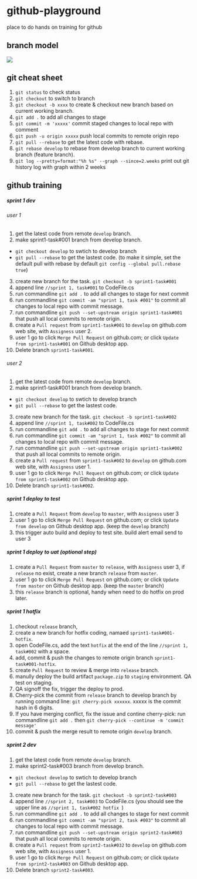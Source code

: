 # github-playground
place to do hands on training for github
## branch model
![](http://i.imgur.com/2IvTlOb.png)


## git cheat sheet
1. `git status` to check status
2. `git checkout` to switch to branch
3. `git checkout -b xxxx` to create & checkout new branch based on current working branch.
4. `git add .` to add all changes to stage
5. `git commit -m 'xxxxx'` commit staged changes to local repo with comment
6. `git push -u origin xxxxx` push local commits to remote origin repo
8. `git pull --rebase` to get the latest code with rebase.
9. `git rebase develop` to rebase from develop branch to current working branch (feature branch).
10. `git log --pretty=format:"%h %s" --graph --since=2.weeks` print out git history log with graph within 2 weeks


## github training

##### sprint 1 dev
###### _user 1_
1. get the latest code from remote `develop` branch.
2. make sprint1-task#001 branch from develop branch.  
 + `git checkout develop` to swtich to develop branch
 + `git pull --rebase` to get the lastest code. (to make it simple, set the default pull with rebase by default `git config --global pull.rebase true`)  
3. create new branch for the task. `git checkout -b sprint1-task#001`
4. append line  `//sprint 1, task#001` to CodeFile.cs
5. run commandline `git add .` to add all changes to stage for next commit
6. run commandline `git commit -am "sprint 1, task #001"` to commit all changes to local repo with commit message.
7. run commandline `git push --set-upstream origin sprint1-task#001` that push all local commits to remote origin.
8. create a `Pull request` from `sprint1-task#001` to `develop` on github.com web site, with `Assigness` user 2.
9. user 1 go to click `Merge Pull Request` on github.com; or click `Update from sprint1-task#001` on Github desktop app.
10. Delete branch `sprint1-task#001`.

###### _user 2_
1. get the latest code from remote `develop` branch.
2. make sprint1-task#001 branch from develop branch.  
 + `git checkout develop` to swtich to develop branch
 + `git pull --rebase` to get the lastest code.
3. create new branch for the task. `git checkout -b sprint1-task#002`
4. append line  `//sprint 1, task#002` to CodeFile.cs
5. run commandline `git add .` to add all changes to stage for next commit
6. run commandline `git commit -am "sprint 1, task #002"` to commit all changes to local repo with commit message.
7. run commandline `git push --set-upstream origin sprint1-task#002` that push all local commits to remote origin.
8. create a `Pull request` from `sprint1-task#002` to `develop` on github.com web site, with `Assigness` user 1.
9. user 1 go to click `Merge Pull Request` on github.com; or click `Update from sprint1-task#002` on Github desktop app.
10. Delete branch `sprint1-task#002`.

##### sprint 1 deploy to test
1. create a `Pull Request` from `develop` to `master`, with `Assigness` user 3
2. user 1 go to click `Merge Pull Request` on github.com; or click `Update from develop` on Github desktop app. (keep the `develop` branch)
3. this trigger auto build and deploy to test site. build alert email send to user 3

##### sprint 1 deploy to uat (optional step)
1. create a `Pull Request` from `master` to `release`, with `Assigness` user 3, if `release` no exist, create a new branch `release` from `master`.
2. user 1 go to click `Merge Pull Request` on github.com; or click `Update from master` on Github desktop app. (keep the `master` branch)
3. this `release` branch is optional, handy when need to do hotfix on prod later.

##### sprint 1 hotfix
1. checkout `release` branch,
2. create a new branch for hotfix coding, namaed `sprint1-task#001-hotfix`.
3. open CodeFile.cs, add the text `hotfix` at the end of the line `//sprint 1, task#002` with a space.
4. add, commit & push the changes to remote origin branch `sprint1-task#001-hotfix`.
5. create `Pull Request` to review & merge into `release` branch.
6. manully deploy the build artifact `package.zip` to `staging` environment. QA test on staging.
7. QA signoff the fix, trigger the deploy to prod.
8. Cherry-pick the commit from `release` branch to develop branch by running command line: `git cherry-pick xxxxxx`. xxxxx is the commit hash in 6 digits.
9. If you have merging conflict, fix the issue and contine cherry-pick: run commandline `git add .` then `git cherry-pick --continue -m 'commit message'`
10. commit & push the merge result to remote origin `develop` branch.

##### sprint 2 dev
1. get the latest code from remote `develop` branch.
2. make sprint2-task#003 branch from develop branch.  
 + `git checkout develop` to swtich to develop branch
 + `git pull --rebase` to get the lastest code.
3. create new branch for the task. `git checkout -b sprint2-task#003`
4. append line  `//sprint 2, task#003` to CodeFile.cs (you should see the upper line as `//sprint 1, task#002 hotfix `)
5. run commandline `git add .` to add all changes to stage for next commit
6. run commandline `git commit -am "sprint 2, task #003"` to commit all changes to local repo with commit message.
7. run commandline `git push --set-upstream origin sprint2-task#003` that push all local commits to remote origin.
8. create a `Pull request` from `sprint2-task#032` to `develop` on github.com web site, with `Assigness` user 1.
9. user 1 go to click `Merge Pull Request` on github.com; or click `Update from sprint2-task#003` on Github desktop app.
10. Delete branch `sprint2-task#003`.

